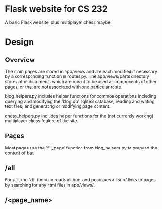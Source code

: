 # Flask website for CS 232
A basic Flask website, plus multiplayer chess maybe.

# Design

## Overview
The main pages are stored in app/views and are each modified if necessary by a corresponding function in routes.py.
The app/views/parts directory stores html documents which are meant to be used as components of other pages, or that are not associated with one particular route.

blog_helpers.py includes helper functions for common operations including querying and modifying the 'blog.db' sqlite3 database, reading and writing text files, and generating or modifying page content.

chess_helpers.py includes helper functions for the (not currently working) multiplayer chess feature of the site.

## Pages
Most pages use the 'fill_page' function from blog_helpers.py to prepend the content of bar.

## /all
For /all, the 'all' function reads all.html and populates a list of links to pages by searching for any html files in app/views/.

## /<page_name>

